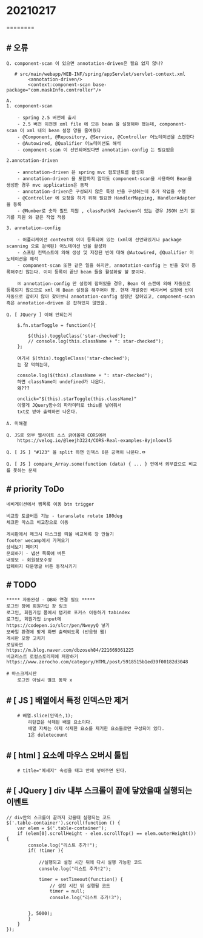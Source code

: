 # 20210217
========

## # 오류
    Q. component-scan 이 있으면 annotation-driven은 필요 없지 않나?

       # src/main/webapp/WEB-INF/spring/appServlet/servlet-context.xml
            <annotation-driven/>
            <context:component-scan base-package="com.maskInfo.controller"/>

    A. 
    1. component-scan

        - spring 2.5 버전에 출시
        - 2.5 버전 이전엔 xml file 에 모든 bean 을 설정해야 했는데, component-scan 이 xml 내의 bean 설정 양을 줄여줬다
        - @Component, @Repository, @Service, @Controller 어노테이션을 스캔한다
        - @Autowired, @Qualifier 어노테이션도 해석
        - component-scan 이 선언되어있다면 annotation-config 는 필요없음
        
    2.annotation-driven
        
        - annotation-driven 은 spring mvc 컴포넌트를 활성화
        - annotation-driven 을 포함하지 않아도 component-scan을 사용하여 Bean을 생성한 경우 mvc application은 동작
        - annotation-driven은 구성되지 않은 특정 빈을 구성하는데 추가 작업을 수행
        - @Controller 에 요청을 하기 위해 필요한 HandlerMapping, HandlerAdapter 을 등록
        - @Number로 숫자 필드 지원 , classPath에 Jackson이 있는 경우 JSON 쓰기 읽기를 지원 와 같은 작업 적용
        
    3. annotation-config
        
        - 어플리케이션 context에 이미 등록되어 있는 (xml에 선언돼있거나 package scanning 으로 검색된) 어노테이션 빈을 활성화
        - 스프링 컨텍스트에 의해 생성 및 저장된 빈에 대해 @Autowired, @Qualifier 어노테이션을 해석
        - component-scan 또한 같은 일을 하지만, annotation-config 는 빈을 찾아 등록해주진 않는다. 이미 등록이 끝난 bean 들을 활성화할 할 뿐이다.
        
        ※ annotation-config 만 설정에 잡혀있을 경우, Bean 이 스캔에 의해 자동으로 등록되지 않으므로 xml 에 Bean 설정을 해주어야 함. 현재 개발중인 배치서버 설정에 빈이 자동으로 잡히지 않아 찾아보니 annotation-config 설정만 잡혀있고, component-scan 혹은 annotation-driven 은 잡혀있지 않았음.

    Q. [ JQuery ] 이해 안되는거

        $.fn.starToggle = function(){
        
            $(this).toggleClass('star-checked');
            // console.log(this.className + ": star-checked");
        };

        여기서 $(this).toggleClass('star-checked');
        는 잘 먹히는데,

        console.log($(this).className + ": star-checked"); 
        하면 className이 undefined가 나온다.
        왜???

        onclick="$(this).starToggle(this.className)" 
        이렇게 JQuery함수의 파라미터로 this를 넣어줘서
        txt로 받아 출력하면 나온다.

    A. 미해결

    Q. JS로 외부 웹사이트 소스 긁어올때 CORS에러
        https://velog.io/@leejh3224/CORS-Real-examples-8yjnloovl5

    Q. [ JS ] "#123" 을 split 하면 인덱스 0은 공백이 나온다.ㅁ

    Q. [ JS ] compare_Array.some(function (data) { ... } 안에서 외부값으로 비교를 못하는 문제

## # priority ToDo

    네비게이션에서 찜목록 이동 btn trigger

    비교창 토글버튼 기능 - taranslate rotate 180deg
    체크한 마스크 비교창으로 이동

    게시판에서 체크시 마스크를 띄울 비교목록 창 만들기
    footer wecamp에서 가져오기
    상세보기 페이지
    문의하기 - 넵션 목록애 버튼
    내정보 - 회원정보수정
    탑페이지 다운앵글 버튼 동작시키기

## # TODO
    ***** 자동완성 - DB와 연결 필요 *****
    로그인 창에 회원가입 창 링크
    로그인, 회원가입 폼에서 탭키로 포커스 이동하기 tabindex
    로그인, 회원가입 input에
    https://codepen.io/slcr/pen/NweyyQ 넣기
    모바일 환경에 맞게 화면 출력되도록 (반응형 웹)
    게시판 모양 고치기
    로딩화면 
    https://m.blog.naver.com/dbzoseh84/221669361225
    비교리스트 로컬스토리지에 저장하기
    https://www.zerocho.com/category/HTML/post/5918515b1ed39f00182d3048

    # 마스크게시판
        로그인 아닐시 별표 동작 x

## # [ JS ] 배열에서 특정 인덱스만 제거
        
        # 배열.slice(인덱스,1);
            리턴값은 삭제된 배열 요소이다.
            배열 자체는 이제 삭제한 요소를 제거한 요소들로만 구성되어 있다.
            1은 deletecount

## # [ html ] 요소에 마우스 오버시 툴팁
        # title="메세지" 속성을 태그 안에 넣어주면 된다.


## # [ JQuery ] div 내부 스크롤이 끝에 닿았을때 실행되는 이벤트

    // div안의 스크롤이 끝까지 갔을때 실행되는 코드 
    $('.table-container').scroll(function () {
        var elem = $('.table-container');
        if (elem[0].scrollHeight - elem.scrollTop() == elem.outerHeight()) {
            console.log("리스트 추가!");
            if( !timer ){
            
                //실행되고 설정 시간 뒤에 다시 실행 가능한 코드
                console.log("리스트 추가!2");
    
                timer = setTimeout(function() {
                    // 설정 시간 뒤 실행될 코드
                    timer = null;
                    console.log("리스트 추가!3");
    

            }, 5000);
            }
        }
    });


